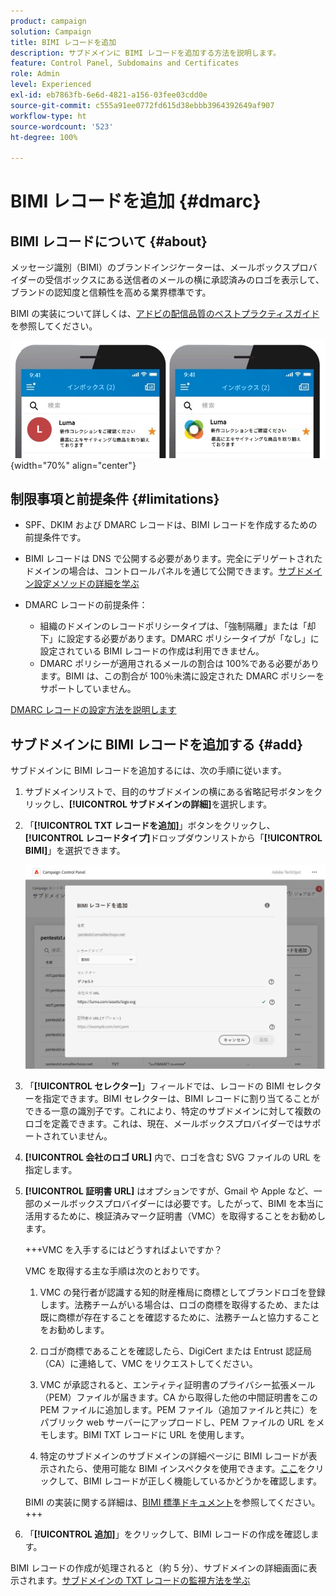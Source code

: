 ```yaml
---
product: campaign
solution: Campaign
title: BIMI レコードを追加
description: サブドメインに BIMI レコードを追加する方法を説明します。
feature: Control Panel, Subdomains and Certificates
role: Admin
level: Experienced
exl-id: eb7863fb-6e6d-4821-a156-03fee03cdd0e
source-git-commit: c555a91ee0772fd615d38ebbb3964392649af907
workflow-type: ht
source-wordcount: '523'
ht-degree: 100%

---
```


# BIMI レコードを追加 {#dmarc}

## BIMI レコードについて {#about}

メッセージ識別（BIMI）のブランドインジケーターは、メールボックスプロバイダーの受信ボックスにある送信者のメールの横に承認済みのロゴを表示して、ブランドの認知度と信頼性を高める業界標準です。

BIMI の実装について詳しくは、[アドビの配信品質のベストプラクティスガイド](https://experienceleague.adobe.com/docs/deliverability-learn/deliverability-best-practice-guide/additional-resources/technotes/implement-bimi.html?lang=ja)を参照してください。

![](assets/bimi-example.png){width="70%" align="center"}

## 制限事項と前提条件 {#limitations}

* SPF、DKIM および DMARC レコードは、BIMI レコードを作成するための前提条件です。

* BIMI レコードは DNS で公開する必要があります。完全にデリゲートされたドメインの場合は、コントロールパネルを通じて公開できます。[サブドメイン設定メソッドの詳細を学ぶ](subdomains-branding.md#subdomain-delegation-methods)

* DMARC レコードの前提条件：

   * 組織のドメインのレコードポリシータイプは、「強制隔離」または「却下」に設定する必要があります。DMARC ポリシータイプが「なし」に設定されている BIMI レコードの作成は利用できません。
   * DMARC ポリシーが適用されるメールの割合は 100%である必要があります。BIMI は、この割合が 100％未満に設定された DMARC ポリシーをサポートしていません。

[DMARC レコードの設定方法を説明します](dmarc.md)

## サブドメインに BIMI レコードを追加する {#add}

サブドメインに BIMI レコードを追加するには、次の手順に従います。

1. サブドメインリストで、目的のサブドメインの横にある省略記号ボタンをクリックし、**[!UICONTROL サブドメインの詳細]**&#x200B;を選択します。

1. 「**[!UICONTROL TXT レコードを追加]**」ボタンをクリックし、**[!UICONTROL レコードタイプ]**&#x200B;ドロップダウンリストから「**[!UICONTROL BIMI]**」を選択できます。

   ![](assets/bimi-add.png)

1. 「**[!UICONTROL セレクター]**」フィールドでは、レコードの BIMI セレクターを指定できます。BIMI セレクターは、BIMI レコードに割り当てることができる一意の識別子です。これにより、特定のサブドメインに対して複数のロゴを定義できます。これは、現在、メールボックスプロバイダーではサポートされていません。

1. **[!UICONTROL 会社のロゴ URL]** 内で、ロゴを含む SVG ファイルの URL を指定します。

1. **[!UICONTROL 証明書 URL]** はオプションですが、Gmail や Apple など、一部のメールボックスプロバイダーには必要です。したがって、BIMI を本当に活用するために、検証済みマーク証明書（VMC）を取得することをお勧めします。

   +++VMC を入手するにはどうすればよいですか？

   VMC を取得する主な手順は次のとおりです。

   1. VMC の発行者が認識する知的財産権局に商標としてブランドロゴを登録します。法務チームがいる場合は、ロゴの商標を取得するため、または既に商標が存在することを確認するために、法務チームと協力することをお勧めします。

   1. ロゴが商標であることを確認したら、DigiCert または Entrust 認証局（CA）に連絡して、VMC をリクエストしてください。

   1. VMC が承認されると、エンティティ証明書のプライバシー拡張メール（PEM）ファイルが届きます。CA から取得した他の中間証明書をこの PEM ファイルに追加します。PEM ファイル（追加ファイルと共に）をパブリック web サーバーにアップロードし、PEM ファイルの URL をメモします。BIMI TXT レコードに URL を使用します。

   1. 特定のサブドメインのサブドメインの詳細ページに BIMI レコードが表示されたら、使用可能な BIMI インスペクタを使用できます。[ここ](https://bimigroup.org/bimi-generator/)をクリックして、BIMI レコードが正しく機能しているかどうかを確認します。

   BIMI の実装に関する詳細は、[BIMI 標準ドキュメント](https://bimigroup.org/implementation-guide/)を参照してください。
+++

1. 「**[!UICONTROL 追加]**」をクリックして、BIMI レコードの作成を確認します。

BIMI レコードの作成が処理されると（約 5 分）、サブドメインの詳細画面に表示されます。[サブドメインの TXT レコードの監視方法を学ぶ](gs-txt-records.md#monitor)

